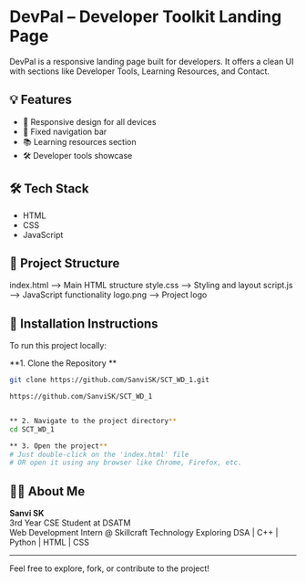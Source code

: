 # DevPal – Developer Toolkit Landing Page

DevPal is a responsive landing page built for developers. It offers a clean UI with sections like Developer Tools, Learning Resources, and Contact.

## 💡 Features

- 🚀 Responsive design for all devices
- 📌 Fixed navigation bar
- 📚 Learning resources section
- 🛠️ Developer tools showcase

## 🛠️ Tech Stack

- HTML
- CSS
- JavaScript

## 📁 Project Structure
index.html --> Main HTML structure
style.css --> Styling and layout
script.js --> JavaScript functionality
logo.png --> Project logo

## 🧩 Installation Instructions

To run this project locally:

**1. Clone the Repository **

```bash
git clone https://github.com/SanviSK/SCT_WD_1.git

https://github.com/SanviSK/SCT_WD_1


** 2. Navigate to the project directory**
cd SCT_WD_1

** 3. Open the project**
# Just double-click on the 'index.html' file
# OR open it using any browser like Chrome, Firefox, etc.
```

## 🙋‍♀️ About Me

**Sanvi SK**  
3rd Year CSE Student at DSATM  
Web Development Intern @ Skillcraft Technology 
Exploring DSA | C++ | Python | HTML | CSS

---

Feel free to explore, fork, or contribute to the project! 

